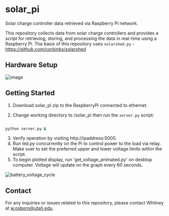 # solar_pi
Solar charge controller data retrieved via Raspberry Pi network.

This repository collects data from solar charge controllers and provides a script for retrieving, storing, and processing the data in real-time using a Raspberry Pi. The basis of this repository uses `solarshed.py` - https://github.com/corbinbs/solarshed

## Hardware Setup

![image](https://github.com/quarkymatter/solar_pi/assets/132121881/f9b4f8ec-2104-494c-bd03-22f038445ad3)



## Getting Started

1. Download solar_pi zip to the RaspberryPi connected to ethernet.

2. Change working directory to /solar_pi then run the `server.py` script:

```bash

python server.py &

```

3. Verify operation by visiting http://ipaddress:5000.
4. Run led.py concurrently on the Pi to control power to the load via relay. Make suer to set the preferred upper and lower voltage limits within the script. 
5. To begin plotted display, run 'get_voltage_animated.py' on desktop computer. Voltage will update on the graph every 60 seconds.


![battery_voltage_cycle](https://github.com/quarkymatter/solar_pi/assets/132121881/6a0b6118-3742-498a-8d6f-c3b994b40360)

## Contact

For any inquiries or issues related to this repository, please contact Whitney at [w.osborn@utah.edu](mailto:w.osborn@utah.edu).

